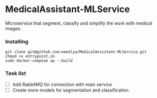 # MedicalAssistant-MLService
Microservice that segment, classify and simplify the work with medical images.

### Installing

    git clone git@github.com:eeeelya/MedicalAssistant-MLService.git
    chmod +x entrypoint.sh
    sudo docker-compose up --build

### Task list

- [ ] Add RabbitMQ for connection with main service
- [ ] Create more models for segmentation and classification
